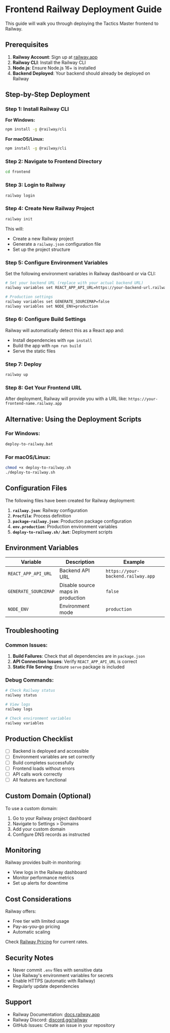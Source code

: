 # Frontend Railway Deployment Guide

This guide will walk you through deploying the Tactics Master frontend to Railway.

## Prerequisites

1. **Railway Account**: Sign up at [railway.app](https://railway.app)
2. **Railway CLI**: Install the Railway CLI
3. **Node.js**: Ensure Node.js 16+ is installed
4. **Backend Deployed**: Your backend should already be deployed on Railway

## Step-by-Step Deployment

### Step 1: Install Railway CLI

**For Windows:**
```bash
npm install -g @railway/cli
```

**For macOS/Linux:**
```bash
npm install -g @railway/cli
```

### Step 2: Navigate to Frontend Directory

```bash
cd frontend
```

### Step 3: Login to Railway

```bash
railway login
```

### Step 4: Create New Railway Project

```bash
railway init
```

This will:
- Create a new Railway project
- Generate a `railway.json` configuration file
- Set up the project structure

### Step 5: Configure Environment Variables

Set the following environment variables in Railway dashboard or via CLI:

```bash
# Set your backend URL (replace with your actual backend URL)
railway variables set REACT_APP_API_URL=https://your-backend-url.railway.app

# Production settings
railway variables set GENERATE_SOURCEMAP=false
railway variables set NODE_ENV=production
```

### Step 6: Configure Build Settings

Railway will automatically detect this as a React app and:
- Install dependencies with `npm install`
- Build the app with `npm run build`
- Serve the static files

### Step 7: Deploy

```bash
railway up
```

### Step 8: Get Your Frontend URL

After deployment, Railway will provide you with a URL like:
`https://your-frontend-name.railway.app`

## Alternative: Using the Deployment Scripts

### For Windows:
```bash
deploy-to-railway.bat
```

### For macOS/Linux:
```bash
chmod +x deploy-to-railway.sh
./deploy-to-railway.sh
```

## Configuration Files

The following files have been created for Railway deployment:

1. **`railway.json`**: Railway configuration
2. **`Procfile`**: Process definition
3. **`package-railway.json`**: Production package configuration
4. **`env.production`**: Production environment variables
5. **`deploy-to-railway.sh/.bat`**: Deployment scripts

## Environment Variables

| Variable | Description | Example |
|----------|-------------|---------|
| `REACT_APP_API_URL` | Backend API URL | `https://your-backend.railway.app` |
| `GENERATE_SOURCEMAP` | Disable source maps in production | `false` |
| `NODE_ENV` | Environment mode | `production` |

## Troubleshooting

### Common Issues:

1. **Build Failures**: Check that all dependencies are in `package.json`
2. **API Connection Issues**: Verify `REACT_APP_API_URL` is correct
3. **Static File Serving**: Ensure `serve` package is included

### Debug Commands:

```bash
# Check Railway status
railway status

# View logs
railway logs

# Check environment variables
railway variables
```

## Production Checklist

- [ ] Backend is deployed and accessible
- [ ] Environment variables are set correctly
- [ ] Build completes successfully
- [ ] Frontend loads without errors
- [ ] API calls work correctly
- [ ] All features are functional

## Custom Domain (Optional)

To use a custom domain:

1. Go to your Railway project dashboard
2. Navigate to Settings > Domains
3. Add your custom domain
4. Configure DNS records as instructed

## Monitoring

Railway provides built-in monitoring:
- View logs in the Railway dashboard
- Monitor performance metrics
- Set up alerts for downtime

## Cost Considerations

Railway offers:
- Free tier with limited usage
- Pay-as-you-go pricing
- Automatic scaling

Check [Railway Pricing](https://railway.app/pricing) for current rates.

## Security Notes

- Never commit `.env` files with sensitive data
- Use Railway's environment variables for secrets
- Enable HTTPS (automatic with Railway)
- Regularly update dependencies

## Support

- Railway Documentation: [docs.railway.app](https://docs.railway.app)
- Railway Discord: [discord.gg/railway](https://discord.gg/railway)
- GitHub Issues: Create an issue in your repository

